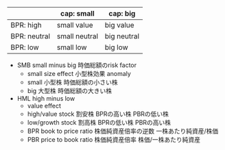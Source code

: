 |              | cap: small    | cap: big    |
| ------------ | ------------- | ----------- |
| BPR: high    | small value   | big value   |
| BPR: neutral | small neutral | big neutral |
| BPR: low     | small low     | big low     |
- SMB small minus big
    時価総額のrisk factor
    - small size effect 小型株効果
        anomaly
    - small 小型株
        時価総額の小さい株
    - big 大型株
        時価総額の大きい株
- HML high minus low
    - value effect
    - high/value stock 割安株
        BPRの高い株
        PBRの低い株
    - low/growth stock 割高株
        BPRの低い株
        PBRの高い株
    - BPR book to price ratio 株価純資産倍率の逆数
        一株あたり純資産/株価
    - PBR price to book ratio 株価純資産倍率
        株価/一株あたり純資産